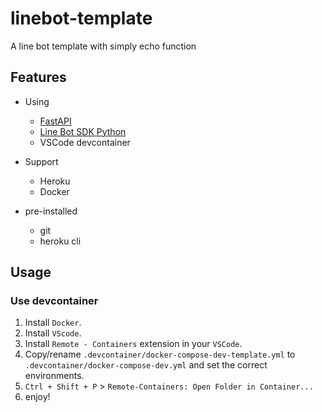 # linebot-template

A line bot template with simply echo function

## Features

- Using
  - [FastAPI](https://fastapi.tiangolo.com/)
  - [Line Bot SDK Python](https://github.com/line/line-bot-sdk-python)
  - VSCode devcontainer
  
- Support
  - Heroku
  - Docker

- pre-installed
  - git
  - heroku cli

## Usage

### Use devcontainer

1. Install `Docker`.
2. Install `VScode`.
3. Install `Remote - Containers` extension in your `VSCode`.
4. Copy/rename `.devcontainer/docker-compose-dev-template.yml` to `.devcontainer/docker-compose-dev.yml` and set the correct environments.
5. `Ctrl + Shift + P` > `Remote-Containers: Open Folder in Container...`
6. enjoy!
